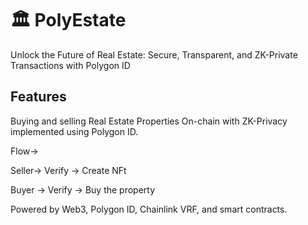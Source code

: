 # 🏛️ PolyEstate

Unlock the Future of Real Estate: Secure, Transparent, and ZK-Private Transactions with Polygon ID

## Features

Buying and selling Real Estate Properties On-chain with ZK-Privacy implemented using Polygon ID.

Flow->

Seller-> Verify -> Create NFt

Buyer -> Verify -> Buy the property

Powered by Web3, Polygon ID, Chainlink VRF, and smart contracts.